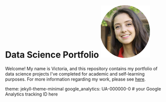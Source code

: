# Data Science Portfolio ![Alt Text](/images/logo1.png)

Welcome! My name is Victoria, and this repository contains my portfolio of data science projects I've completed for academic and self-learning purposes. For more information regarding my work, please see [here](https://victoria-silva.carrd.co/).


theme: jekyll-theme-minimal
google_analytics: UA-000000-0 # your Google Analytics tracking ID here
